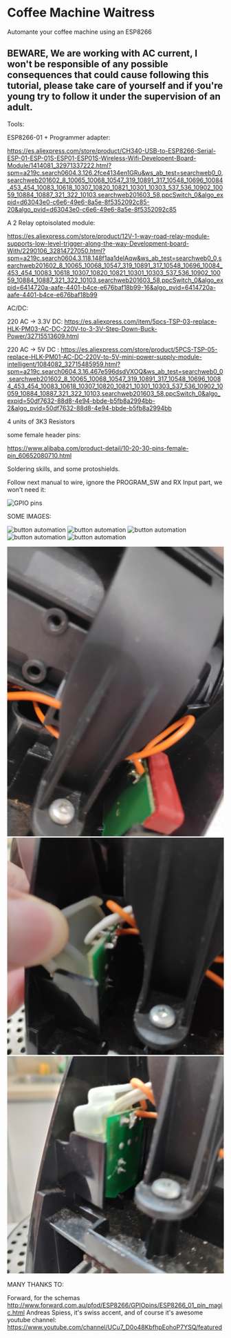 # Coffee Machine Waitress

Automante your coffee machine using an ESP8266

## BEWARE, We are working with AC current, I won't be responsible of any possible consequences that could cause following this tutorial, please take care of yourself and if you're young try to follow it under the supervision of an adult.

Tools:

ESP8266-01 + Programmer adapter:

https://es.aliexpress.com/store/product/CH340-USB-to-ESP8266-Serial-ESP-01-ESP-01S-ESP01-ESP01S-Wireless-Wifi-Developent-Board-Module/1414081_32971337222.html?spm=a219c.search0604.3.126.2fce4134en1GRu&ws_ab_test=searchweb0_0,searchweb201602_8_10065_10068_10547_319_10891_317_10548_10696_10084_453_454_10083_10618_10307_10820_10821_10301_10303_537_536_10902_10059_10884_10887_321_322_10103,searchweb201603_58,ppcSwitch_0&algo_expid=d63043e0-c6e6-49e6-8a5e-8f5352092c85-20&algo_pvid=d63043e0-c6e6-49e6-8a5e-8f5352092c85

A 2 Relay optoisolated module:

https://es.aliexpress.com/store/product/12V-1-way-road-relay-module-supports-low-level-trigger-along-the-way-Development-board-With/2290106_32814727050.html?spm=a219c.search0604.3.118.148f1aa1delAqw&ws_ab_test=searchweb0_0,searchweb201602_8_10065_10068_10547_319_10891_317_10548_10696_10084_453_454_10083_10618_10307_10820_10821_10301_10303_537_536_10902_10059_10884_10887_321_322_10103,searchweb201603_58,ppcSwitch_0&algo_expid=6414720a-aafe-4401-b4ce-e676baf18b99-16&algo_pvid=6414720a-aafe-4401-b4ce-e676baf18b99

AC/DC:

220 AC -> 3.3V DC: https://es.aliexpress.com/item/5pcs-TSP-03-replace-HLK-PM03-AC-DC-220V-to-3-3V-Step-Down-Buck-Power/32715513609.html


220 AC -> 5V DC  : https://es.aliexpress.com/store/product/5PCS-TSP-05-replace-HLK-PM01-AC-DC-220V-to-5V-mini-power-supply-module-intelligent/1084082_32715485959.html?spm=a219c.search0604.3.16.467e596dsdVXOQ&ws_ab_test=searchweb0_0,searchweb201602_8_10065_10068_10547_319_10891_317_10548_10696_10084_453_454_10083_10618_10307_10820_10821_10301_10303_537_536_10902_10059_10884_10887_321_322_10103,searchweb201603_58,ppcSwitch_0&algo_expid=50df7632-88d8-4e94-bbde-b5fb8a2994bb-2&algo_pvid=50df7632-88d8-4e94-bbde-b5fb8a2994bb


4 units of 3K3 Resistors

some female header pins:

https://www.alibaba.com/product-detail/10-20-30-pins-female-pin_60652080710.html

Soldering skills, and some protoshields.

Follow next manual to wire, ignore the PROGRAM_SW and RX Input part, we won't need it:

![GPIO pins](http://www.forward.com.au/pfod/ESP8266/GPIOpins/ESP8266_GPIO_OUTPUTS.jpg)

SOME IMAGES:


![button automation](https://raw.githubusercontent.com/warguns/coffee-waitress-esp8266/master/docs/img/IMG_20190318_122755.jpg?token=AC3KrE9M7Z7uz9j14YLkkKQjVIMt5urVks5cml5wwA%3D%3D)
![button automation]()
![button automation]()
![button automation]()
![button automation]()

![button automation](https://raw.githubusercontent.com/warguns/coffee-waitress-esp8266/master/docs/img/IMG_20190318_122945.jpg?token=AC3KrB8lhKDIlpIfJalVazE7wUeSKOf1ks5cmlw2wA%3D%3D)
![button automation](https://raw.githubusercontent.com/warguns/coffee-waitress-esp8266/master/docs/img/IMG_20190318_123112.jpg?token=AC3KrHaMIZiPvnxL5Se_uH0nNu7aBBJcks5cmlx5wA%3D%3D)
![button automation](https://raw.githubusercontent.com/warguns/coffee-waitress-esp8266/master/docs/img/IMG_20190318_123202.jpg?token=AC3KrO66Bv6nmbQ7g6djjQ-oQzZla9qWks5cmlySwA%3D%3D)

MANY THANKS TO:

Forward, for the schemas http://www.forward.com.au/pfod/ESP8266/GPIOpins/ESP8266_01_pin_magic.html
Andreas Spiess, it's swiss accent, and of course it's awesome youtube channel: https://www.youtube.com/channel/UCu7_D0o48KbfhpEohoP7YSQ/featured

